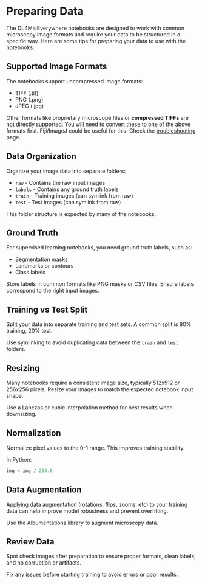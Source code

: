 # Preparing Data 

The DL4MicEverywhere notebooks are designed to work with common microscopy image formats and require your data to be structured in a specific way. Here are some tips for preparing your data to use with the notebooks:

## Supported Image Formats

The notebooks support uncompressed image formats:

- TIFF (.tif)
- PNG (.png)
- JPEG (.jpg)

Other formats like proprietary microscope files or **compressed TIFFs** are not directly supported. You will need to convert these to one of the above formats first. Fiji/ImageJ could be useful for this. Check the [troubleshooting](TROUBLESHOOTING.md) page.

## Data Organization 

Organize your image data into separate folders:

- `raw` - Contains the raw input images 
- `labels` - Contains any ground truth labels
- `train` - Training images (can symlink from raw)
- `test` - Test images (can symlink from raw)

This folder structure is expected by many of the notebooks. 

## Ground Truth

For supervised learning notebooks, you need ground truth labels, such as:

- Segmentation masks 
- Landmarks or contours
- Class labels

Store labels in common formats like PNG masks or CSV files. Ensure labels correspond to the right input images.

## Training vs Test Split 

Split your data into separate training and test sets. A common split is 80% training, 20% test.

Use symlinking to avoid duplicating data between the `train` and `test` folders.

## Resizing

Many notebooks require a consistent image size, typically 512x512 or 256x256 pixels. Resize your images to match the expected notebook input shape.

Use a Lanczos or cubic interpolation method for best results when downsizing.

## Normalization 

Normalize pixel values to the 0-1 range. This improves training stability.

In Python:

```python
img = img / 255.0
```

## Data Augmentation

Applying data augmentation (rotations, flips, zooms, etc) to your training data can help improve model robustness and prevent overfitting.

Use the Albumentations library to augment microscopy data.

## Review Data

Spot check images after preparation to ensure proper formats, clean labels, and no corruption or artifacts.

Fix any issues before starting training to avoid errors or poor results.
